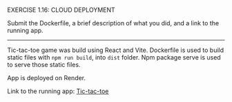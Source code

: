 EXERCISE 1.16: CLOUD DEPLOYMENT

Submit the Dockerfile, a brief description of what you did, and a link to the running app.

---

Tic-tac-toe game was build using React and Vite.
Dockerfile is used to build static files with `npm run build`, into `dist` folder. 
Npm package serve is used to serve those static files.

App is deployed on Render. 

Link to the running app: [Tic-tac-toe](https://tic-tac-toe-ha0h.onrender.com)